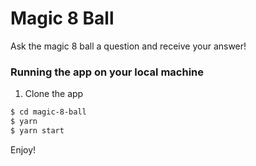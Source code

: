# Magic 8 Ball

Ask the magic 8 ball a question and receive your answer!

### Running the app on your local machine

1. Clone the app

```bash
$ cd magic-8-ball
$ yarn
$ yarn start
```
Enjoy!
